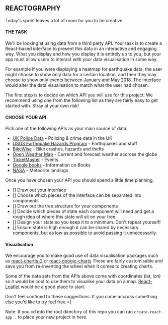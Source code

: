 ## REACTOGRAPHY

Today's sprint leaves a lot of room for you to be creative.

#### THE TASK

We'll be looking at using data from a third party API. Your task is to create a React-based interface to present this data in an interactive and engaging way. What you display and how you display it is entirely up to you, but your app must allow users to interact with your data visualisation in some way.

For example if you were displaying a heatmap for earthquake data, the user might choose to show only data for a certain location, and then they may choose to show only events between January and May 2018. The interface would alter the data visualisation to match what the user had chosen.

The first step is to decide on which API you will use for this project. We recommend using one from the following list as they are fairly easy to get started with. Stray at your own risk!

#### CHOOSE YOUR API

Pick one of the following APIs as your main source of data:

- [UK Police Data](https://data.police.uk/docs/) - Policing & crime data in the UK
- [USGS Earthquake Hazards Program](https://earthquake.usgs.gov/fdsnws/event/1/) - Earthquakes and stuff
- [BikeWise](https://www.bikewise.org/documentation/api_v2) - Bike crashes, hazards and thefts
- [Open Weather Map](https://openweathermap.org/api) - Current and forecast weather accross the globe
- [TicketMaster](https://developer.ticketmaster.com/products-and-docs/apis/discovery-api/v2/) - Events
- [Google books](https://developers.google.com/books/docs/overview) - Information on Books
- [NASA](https://data.nasa.gov/Space-Science/Meteorite-Landings/gh4g-9sfh) - Meteorite landings

Once you have chosen your API you should spend a little time planning.

- [] Draw out your interface
- [] Choose which pieces of the interface can be separated into components
- [] Draw out the tree structure for your components
- [] Decide which pieces of state each component will need and get a rough idea of where this state will sit on your tree
- [] Design your state so you keep it to a minimum. Don't repeat yourself!
- [] Ensure state is high enough it can be shared by necessary components, but as low as possible to avoid passing it unnecessarily.

#### Visualisation

We encourage you to make good use of data visualisation packages such as [react-chartjs-2](https://github.com/jerairrest/react-chartjs-2) or [react-google-charts](https://www.npmjs.com/package/react-google-charts)
These are fairly customisable and save you from re-inventing the wheel when it comes to creating charts.

Some of the data sets from the APIs above come with coordinates (lat, lon) so it would be cool to use them to visualise your data on a map. [React-Leaflet](https://react-leaflet.js.org/) would be a good place to start.

Don't feel confined to these suggestions. If you come accross something else you'd like to try feel free =]

Note:
If you cd into the root directory of this repo you can run `create-react-app .` to place your new project in here.
